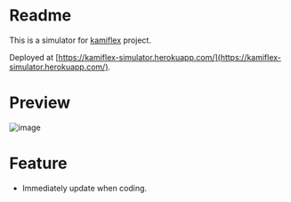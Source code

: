 # Readme
This is a simulator for [kamiflex](https://github.com/etrex/kamiflex) project.

Deployed at [https://kamiflex-simulator.herokuapp.com/](https://kamiflex-simulator.herokuapp.com/).

# Preview
![image](https://user-images.githubusercontent.com/563929/119440456-ee6ead80-bd56-11eb-9c8f-253f4821a736.png)

# Feature

- Immediately update when coding.
